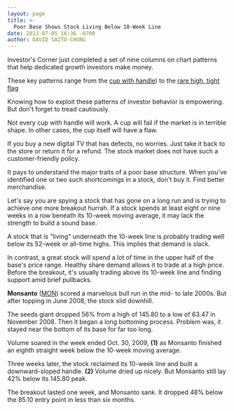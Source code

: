 ```yaml
---
layout: page
title: >-
  Poor Base Shows Stock Living Below 10-Week Line
date: 2013-07-05 16:36 -0700
author: DAVID SAITO-CHUNG
---
```





Investor's Corner just completed a set of nine columns on chart patterns that help dedicated growth investors make money.


These key patterns range from the [cup with handle](http://education.investors.com/investors-corner/660966-psychology-behind-cup-with-handle-base.htm)) to the [rare high, tight flag](http://education.investors.com/investors-corner/662056-uncommon-pattern-can-produce-solid-gains.htm) 


Knowing how to exploit these patterns of investor behavior is empowering. But don't forget to tread cautiously.


Not every cup with handle will work. A cup will fail if the market is in terrible shape. In other cases, the cup itself will have a flaw.


If you buy a new digital TV that has defects, no worries. Just take it back to the store or return it for a refund. The stock market does not have such a customer-friendly policy.


It pays to understand the major traits of a poor base structure. When you've identified one or two such shortcomings in a stock, don't buy it. Find better merchandise.


Let's say you are spying a stock that has gone on a long run and is trying to achieve one more breakout hurrah. If a stock spends at least eight or nine weeks in a row beneath its 10-week moving average, it may lack the strength to build a sound base.


A stock that is "living" underneath the 10-week line is probably trading well below its 52-week or all-time highs. This implies that demand is slack.


In contrast, a great stock will spend a lot of time in the upper half of the base's price range. Healthy share demand allows it to trade at a high price. Before the breakout, it's usually trading above its 10-week line and finding support amid brief pullbacks.


**Monsanto** ([MON](https://research.investors.com/quote.aspx?symbol=MON)) scored a marvelous bull run in the mid- to late 2000s. But after topping in June 2008, the stock slid downhill.


The seeds giant dropped 56% from a high of 145.80 to a low of 63.47 in November 2008. Then it began a long bottoming process. Problem was, it stayed near the bottom of its base for far too long.


Volume soared in the week ended Oct. 30, 2009, **(1)** as Monsanto finished an eighth straight week below the 10-week moving average.


Three weeks later, the stock reclaimed its 10-week line and built a downward-sloped handle. **(2)** Volume dried up nicely. But Monsanto still lay 42% below its 145.80 peak.


The breakout lasted one week, and Monsanto sank. It dropped 48% below the 85.10 entry point in less than six months.




